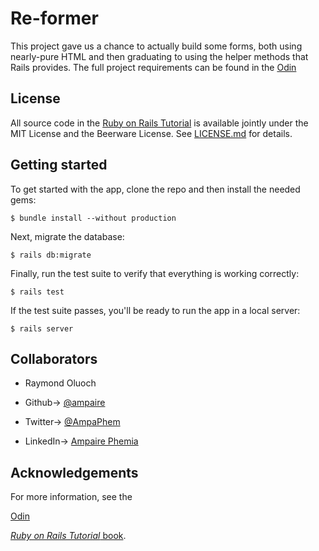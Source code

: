 # Re-former

This project gave us a chance to actually build some forms, both using nearly-pure HTML and then graduating to using the helper methods that Rails provides. The full project requirements can be found in the [Odin](https://www.theodinproject.com/courses/ruby-on-rails/lessons/forms)

## License

All source code in the [Ruby on Rails Tutorial](https://www.railstutorial.org/)
is available jointly under the MIT License and the Beerware License. See
[LICENSE.md](LICENSE.md) for details.

## Getting started

To get started with the app, clone the repo and then install the needed gems:

```
$ bundle install --without production
```

Next, migrate the database:

```
$ rails db:migrate
```

Finally, run the test suite to verify that everything is working correctly:

```
$ rails test
```

If the test suite passes, you'll be ready to run the app in a local server:

```
$ rails server
```

## Collaborators
- Raymond Oluoch

- Github-> [@ampaire](https://github.com/ampaire)
- Twitter-> [@AmpaPhem](https://twitter.com/AmpaPhem)
- LinkedIn-> [Ampaire Phemia](https://www.linkedin.com/in/ampaire-phemia-b41619181)

## Acknowledgements
For more information, see the

[Odin](https://www.theodinproject.com/courses/ruby-on-rails/lessons/forms)

[*Ruby on Rails Tutorial* book](https://www.railstutorial.org/book).
